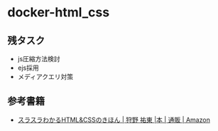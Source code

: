 # docker-html_css

## 残タスク
- js圧縮方法検討
- ejs採用
- メディアクエリ対策

## 参考書籍
- [スラスラわかるHTML&CSSのきほん | 狩野 祐東 |本 | 通販 | Amazon](https://www.amazon.co.jp/%E3%82%B9%E3%83%A9%E3%82%B9%E3%83%A9%E3%82%8F%E3%81%8B%E3%82%8BHTML-CSS%E3%81%AE%E3%81%8D%E3%81%BB%E3%82%93-%E7%8B%A9%E9%87%8E-%E7%A5%90%E6%9D%B1/dp/4797372966)

